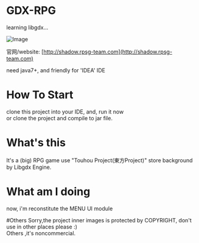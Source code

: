 # GDX-RPG
learning libgdx...

![Image](https://raw.githubusercontent.com/dingjibang/GDX-LAZY-FONT/master/foobar.jpg)

官网/website:  [http://shadow.rpsg-team.com](http://shadow.rpsg-team.com)<br/>

need java7+, and friendly for 'IDEA' IDE

# How To Start
clone this project into your IDE, and, run it now<br/>
or clone the project and compile to jar file.

# What's this
It's a (big) RPG game use "Touhou Project(東方Project)" store background by Libgdx Engine.

# What am I doing
now, i'm reconstitute the MENU UI module

#Others
Sorry,the project inner images is protected by COPYRIGHT, don't use in other places please :) <br/>
Others ,it's noncommercial.
